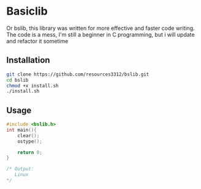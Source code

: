 # Basiclib  

Or bslib, this library was written for more effective and faster code writing.
The code is a mess, I'm still a beginner in C programming, but i will update and refactor it sometime
## Installation

``` bash
git clone https://github.com/resources3312/bslib.git 
cd bslib
chmod +x install.sh
./install.sh
```

## Usage 


```C
#include <bslib.h>
int main(){
    clear();
    ostype();

    return 0;
}

/* Output:
   Linux 
*/

```



